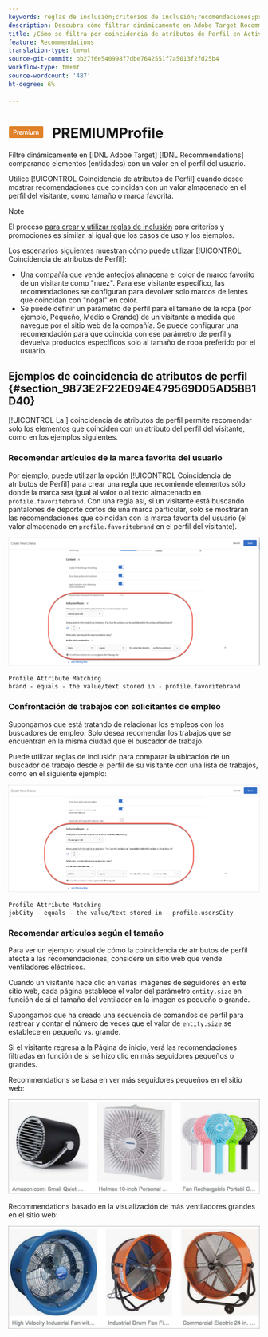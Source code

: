 ```yaml
---
keywords: reglas de inclusión;criterios de inclusión;recomendaciones;promoción;promociones;filtrado dinámico;dinámico;coincidencia de atributos de perfil
description: Descubra cómo filtrar dinámicamente en Adobe Target Recommendations comparando elementos (entidades) con un valor en el perfil del usuario.
title: ¿Cómo se filtra por coincidencia de atributos de Perfil en Actividades de Recommendations?
feature: Recommendations
translation-type: tm+mt
source-git-commit: bb27f6e540998f7dbe7642551f7a5013f2fd25b4
workflow-type: tm+mt
source-wordcount: '487'
ht-degree: 6%

---
```



# ![Coincidencia de atributos ](/help/assets/premium.png) PREMIUMProfile

Filtre dinámicamente en [!DNL Adobe Target] [!DNL Recommendations] comparando elementos (entidades) con un valor en el perfil del usuario.

Utilice [!UICONTROL Coincidencia de atributos de Perfil] cuando desee mostrar recomendaciones que coincidan con un valor almacenado en el perfil del visitante, como tamaño o marca favorita.

>[!NOTE]
>
>El proceso [para crear y utilizar reglas de inclusión](/help/c-recommendations/c-algorithms/use-dynamic-and-static-inclusion-rules.md) para criterios y promociones es similar, al igual que los casos de uso y los ejemplos.

Los escenarios siguientes muestran cómo puede utilizar [!UICONTROL Coincidencia de atributos de Perfil]:

* Una compañía que vende anteojos almacena el color de marco favorito de un visitante como &quot;nuez&quot;. Para ese visitante específico, las recomendaciones se configuran para devolver solo marcos de lentes que coincidan con &quot;nogal&quot; en color.
* Se puede definir un parámetro de perfil para el tamaño de la ropa (por ejemplo, Pequeño, Medio o Grande) de un visitante a medida que navegue por el sitio web de la compañía. Se puede configurar una recomendación para que coincida con ese parámetro de perfil y devuelva productos específicos solo al tamaño de ropa preferido por el usuario.

## Ejemplos de coincidencia de atributos de perfil {#section_9873E2F22E094E479569D05AD5BB1D40}

[!UICONTROL La ] coincidencia de atributos de perfil permite recomendar solo los elementos que coinciden con un atributo del perfil del visitante, como en los ejemplos siguientes.

### Recomendar artículos de la marca favorita del usuario

Por ejemplo, puede utilizar la opción [!UICONTROL Coincidencia de atributos de Perfil] para crear una regla que recomiende elementos sólo donde la marca sea igual al valor o al texto almacenado en `profile.favoritebrand`. Con una regla así, si un visitante está buscando pantalones de deporte cortos de una marca particular, solo se mostrarán las recomendaciones que coincidan con la marca favorita del usuario (el valor almacenado en `profile.favoritebrand` en el perfil del visitante).

![Marca favorita](/help/c-recommendations/c-algorithms/assets/favorite-brand.png)

```
Profile Attribute Matching
brand - equals - the value/text stored in - profile.favoritebrand
```

### Confrontación de trabajos con solicitantes de empleo

Supongamos que está tratando de relacionar los empleos con los buscadores de empleo. Solo desea recomendar los trabajos que se encuentran en la misma ciudad que el buscador de trabajo.

Puede utilizar reglas de inclusión para comparar la ubicación de un buscador de trabajo desde el perfil de su visitante con una lista de trabajos, como en el siguiente ejemplo:

![Ciudad del usuario](/help/c-recommendations/c-algorithms/assets/city.png)

```
Profile Attribute Matching
jobCity - equals - the value/text stored in - profile.usersCity
```

### Recomendar artículos según el tamaño

Para ver un ejemplo visual de cómo la coincidencia de atributos de perfil afecta a las recomendaciones, considere un sitio web que vende ventiladores eléctricos.

Cuando un visitante hace clic en varias imágenes de seguidores en este sitio web, cada página establece el valor del parámetro `entity.size` en función de si el tamaño del ventilador en la imagen es pequeño o grande.

Supongamos que ha creado una secuencia de comandos de perfil para rastrear y contar el número de veces que el valor de `entity.size` se establece en pequeño vs. grande.

Si el visitante regresa a la Página de inicio, verá las recomendaciones filtradas en función de si se hizo clic en más seguidores pequeños o grandes.

Recommendations se basa en ver más seguidores pequeños en el sitio web:

![recomendaciones de seguidores pequeños](/help/c-recommendations/c-algorithms/assets/small-fans.png)

Recommendations basado en la visualización de más ventiladores grandes en el sitio web:

![recomendaciones de seguidores grandes](/help/c-recommendations/c-algorithms/assets/large-fans.png)